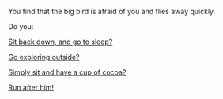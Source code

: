 You find that the big bird is afraid of you and flies away quickly.

Do you:

[Sit back down, and go to sleep?](../../sleep/more-sleep/more-sleep.md)

[Go exploring outside?](../../explore-outside/explore-outside.md)

[Simply sit and have a cup of cocoa?](../cup-cocoa/cup-cocoa.md)

[Run after him!](run/run.md)